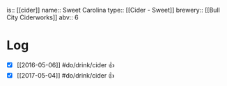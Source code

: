 is:: [[cider]]
name:: Sweet Carolina
type:: [[Cider - Sweet]]
brewery:: [[Bull City Ciderworks]]
abv:: 6

# Log
- [x] [[2016-05-06]] #do/drink/cider 👍
- [x] [[2017-05-04]] #do/drink/cider 👍
